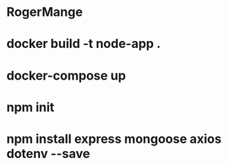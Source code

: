 # RogerMange
 
# docker build -t node-app .

# docker-compose up


# npm init
# npm install express mongoose axios dotenv --save